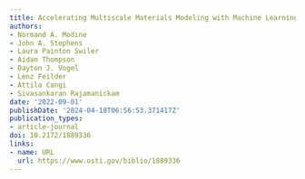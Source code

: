 ```yaml
---
title: Accelerating Multiscale Materials Modeling with Machine Learning
authors:
- Normand A. Modine
- John A. Stephens
- Laura Painton Swiler
- Aidan Thompson
- Dayton J. Vogel
- Lenz Feilder
- Attila Cangi
- Sivasankaran Rajamanickam
date: '2022-09-01'
publishDate: '2024-04-18T06:56:53.371417Z'
publication_types:
- article-journal
doi: 10.2172/1889336
links:
- name: URL
  url: https://www.osti.gov/biblio/1889336
---
```

